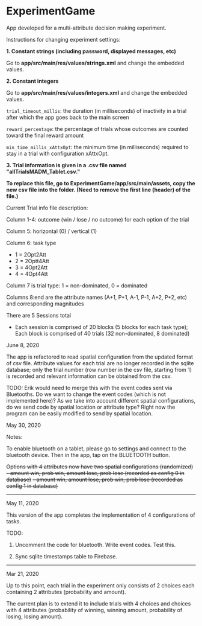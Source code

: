# ExperimentGame

App developed for a multi-attribute decision making experiment.

Instructions for changing experiment settings:

**1. Constant strings (including password, displayed messages, etc)**

Go to **app/src/main/res/values/strings.xml** and change the embedded values.


**2. Constant integers**

Go to **app/src/main/res/values/integers.xml** and change the embedded values.

`trial_timeout_millis`: the duration (in milliseconds) of inactivity in a trial after which the app goes back to the main screen

`reward_percentage`: the percentage of trials whose outcomes are counted toward the final reward amount

`min_time_millis_xAttxOpt`: the minimum time (in milliseconds) required to stay in a trial with configuration xAttxOpt.


**3. Trial information is given in a .csv file named "allTrialsMADM_Tablet.csv."**

**To replace this file, go to ExperimentGame/app/src/main/assets, copy the new csv file into the folder. (Need to remove the first line (header) of the file.)**

Current Trial info file description:

Column 1-4: outcome (win / lose / no outcome) for each option of the trial

Column 5: horizontal (0) / vertical (1)

Column 6: task type
* 1 = 2Opt2Att
* 2 = 2Optt4Att
* 3 = 4Opt2Att
* 4 = 4Opt4Att

Column 7 is trial type: 1 = non-dominated, 0 = dominated

Columns 8:end are the attribute names (A+1, P+1, A-1, P-1, A+2, P+2, etc) and corresponding magnitudes

There are 5 Sessions total
* Each session is comprised of 20 blocks (5 blocks for each task type); Each block is comprised of 40 trials (32 non-dominated, 8 dominated)


June 8, 2020

The app is refactored to read spatial configuration from the updated format of csv file. Attribute values for each trial are no longer recorded in the sqlite database; only the trial number (row number in the csv file, starting from 1) is recorded and relevant information can be obtained from the csv.

TODO: Erik would need to merge this with the event codes sent via Bluetooths. Do we want to change the event codes (which is not implemented here)? As we take into account different spatial configurations, do we send code by spatial location or attribute type? Right now the program can be easily modified to send by spatial location. 


May 30, 2020

Notes:

To enable bluetooth on a tablet, please go to settings and connect to the bluetooth device. Then in the app, tap on the BLUETOOTH button.

~~Options with 4 attributes now have two spatial configurations (randomized)~~
~~- amount win, prob win, amount lose, prob lose (recorded as config 0 in database)~~
~~- amount win, amount lose, prob win, prob lose (recorded as config 1 in database)~~

------------------------------

May 11, 2020

This version of the app completes the implementation of 4 configurations of tasks.

TODO:

1. Uncomment the code for bluetooth. Write event codes. Test this.

2. Sync sqlite timestamps table to Firebase.


-----------
Mar 21, 2020

Up to this point, each trial in the experiment only consists of 2 choices each containing 2 attributes (probability and amount).

The current plan is to extend it to include trials with 4 choices and choices with 4 attributes (probability of winning, winning amount, probability of losing, losing amount).


